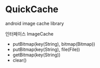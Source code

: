 # QuickCache
android image cache library

인터페이스 ImageCache
* putBitmap(key(String), bitmap(Bitmap))
* putBitmap(key(String), file(File))
* getBitmap(key(String))
* clear()

